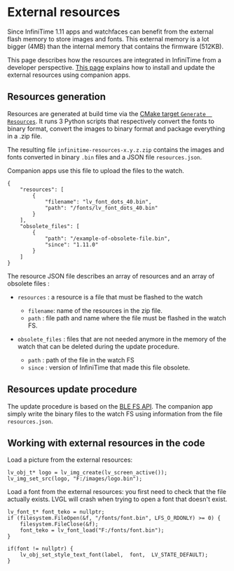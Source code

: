 # External resources
Since InfiniTime 1.11 apps and watchfaces can benefit from the external flash memory to store images and fonts.
This external memory is a lot bigger (4MB) than the internal memory that contains the firmware (512KB).

This page describes how the resources are integrated in InfiniTime from a developer perspective. [This page](gettingStarted/updating-software.md) explains how to install and update the external resources using companion apps.

## Resources generation

Resources are generated at build time via the [CMake target `Generate  Resources`](https://github.com/InfiniTimeOrg/InfiniTime/blob/main/src/resources/CMakeLists.txt#L19).
It runs 3 Python scripts that respectively convert the fonts to binary format, convert the images to binary format and package everything in a .zip file.

The resulting file `infinitime-resources-x.y.z.zip` contains the images and fonts converted in binary `.bin` files and a JSON file `resources.json`.

Companion apps use this file to upload the files to the watch.

```
{
    "resources": [
        {
            "filename": "lv_font_dots_40.bin",
            "path": "/fonts/lv_font_dots_40.bin"
        }
    ],
    "obsolete_files": [
        {
            "path": "/example-of-obsolete-file.bin",
            "since": "1.11.0"
        }
    ]
}
```

The resource JSON file describes an array of resources and an array of obsolete files :

- `resources` : a resource is a file that must be flashed to the watch
  - `filename`: name of the resources in the zip file.
  - `path` : file path and name where the file must be flashed in the watch FS.

- `obsolete_files` : files that are not needed anymore in the memory of the watch that can be deleted during the update procedure.
  - `path` : path of the file in the watch FS
  - `since` : version of InfiniTime that made this file obsolete.

## Resources update procedure

The update procedure is based on the [BLE FS API](BLEFS.md). The companion app simply write the binary files to the watch FS using information from the file `resources.json`.

## Working with external resources in the code

Load a picture from the external resources:

```
lv_obj_t* logo = lv_img_create(lv_screen_active());
lv_img_set_src(logo, "F:/images/logo.bin");
```

Load a font from the external resources: you first need to check that the file actually exists. LVGL will crash when trying to open a font that doesn't exist.

```
lv_font_t* font_teko = nullptr;
if (filesystem.FileOpen(&f, "/fonts/font.bin", LFS_O_RDONLY) >= 0) {
    filesystem.FileClose(&f);
    font_teko = lv_font_load("F:/fonts/font.bin");
}

if(font != nullptr) {
    lv_obj_set_style_text_font(label,  font,  LV_STATE_DEFAULT);
}

```

